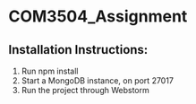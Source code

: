 # COM3504_Assignment

## Installation Instructions:
1. Run npm install
2. Start a MongoDB instance, on port 27017
3. Run the project through Webstorm
